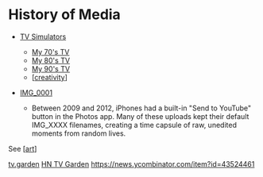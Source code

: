 History of Media
================


* [TV Simulators](https://mydecadetv.joeycato.com/)
    * [My 70's TV](https://www.my70stv.com/)
    * [My 80's TV](https://www.my80stv.com/)
    * [My 90's TV](https://www.my90stv.com/)
    * [[creativity]]

* [IMG_0001](https://walzr.com/IMG_0001/)
    * Between 2009 and 2012, iPhones had a built-in "Send to YouTube" button in the Photos app. Many of these uploads kept their default IMG_XXXX filenames, creating a time capsule of raw, unedited moments from random lives.


See [[art]]

[tv.garden](https://tv.garden/)
[HN TV Garden](https://news.ycombinator.com/from?site=tv.garden)
https://news.ycombinator.com/item?id=43524461

[//begin]: # "Autogenerated link references for markdown compatibility"
[creativity]: creativity.md "Creativity"
[art]: art.md "Art"
[//end]: # "Autogenerated link references"
